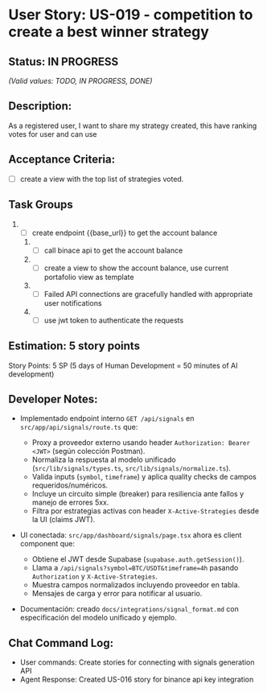 # User Story: US-019 - competition to create a best winner strategy

## Status: IN PROGRESS  
*(Valid values: TODO, IN PROGRESS, DONE)*

## Description:

As a registered user, I want to share my strategy created, this have ranking votes for user and can use

## Acceptance Criteria:

- [ ] create a view with the top list of strategies voted. 

## Task Groups

1. - [ ] create endpoint {{base_url}} to get the account balance
   1. - [ ] call binace api to get the account balance
   2. - [ ] create a view to show the account balance, use current portafolio view as template
   3. - [ ] Failed API connections are gracefully handled with appropriate user notifications
   4. - [ ]  use jwt token to authenticate the requests

## Estimation: 5 story points

Story Points: 5 SP (5 days of Human Development = 50 minutes of AI development)

## Developer Notes:

- Implementado endpoint interno `GET /api/signals` en `src/app/api/signals/route.ts` que:
  - Proxy a proveedor externo usando header `Authorization: Bearer <JWT>` (según colección Postman).
  - Normaliza la respuesta al modelo unificado (`src/lib/signals/types.ts`, `src/lib/signals/normalize.ts`).
  - Valida inputs (`symbol`, `timeframe`) y aplica quality checks de campos requeridos/numéricos.
  - Incluye un circuito simple (breaker) para resiliencia ante fallos y manejo de errores 5xx.
  - Filtra por estrategias activas con header `X-Active-Strategies` desde la UI (claims JWT).

- UI conectada: `src/app/dashboard/signals/page.tsx` ahora es client component que:
  - Obtiene el JWT desde Supabase (`supabase.auth.getSession()`).
  - Llama a `/api/signals?symbol=BTC/USDT&timeframe=4h` pasando `Authorization` y `X-Active-Strategies`.
  - Muestra campos normalizados incluyendo proveedor en tabla.
  - Mensajes de carga y error para notificar al usuario.

- Documentación: creado `docs/integrations/signal_format.md` con especificación del modelo unificado y ejemplo.

## Chat Command Log:

- User commands: Create stories for connecting with signals generation API
- Agent Response: Created US-016 story for binance api key integration